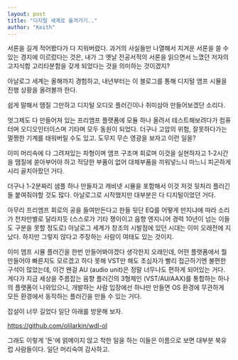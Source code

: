 ```yaml
---
layout: post
title: "디지털 세계로 옮겨가기.."
author: "Keith"
---
```



서론을 길게 적어봤다가 다 지워버렸다. 과거의 사실들만 나열해서 지겨운 서론을 쓸 수 있는 경지에 이르렀다는 것은, 내가 그 옛날 전공서적의 서론을 읽으면서 느꼈던 저자의 고지식함 고리타분함을 갖게 되었다는 것을 의미하는 것이겠지?




아날로그 세계는 올해까지 경험하고, 내년부터는 이 블로그를 통해 디지털 앰프 시뮬을 진행 상황을 올려볼까 한다.




쉽게 말해서 땜질 그만하고 디지털 오디오 플러긴이나 취미삼아 만들어보겠단 소리다. 




엇그제도 다 만들어져 있는 프리앰프 플랫폼에 모듈 하나 올려서 테스트해보려다가 컴퓨터며 오디오인터이스며 기타며 모두 동원이 되었다. 더구나 고압의 위험, 잘못하다가는 멀쩡한 기계를 태워버릴 수도 있고. 도무지 무슨 영광을 보자고 이런 일을?




이미 머리속에 다 그려져있는 파형이며 앰프 구조며 회로며 이것을 실현하자고 1-2시간을 땜질에 쏟아부어야 하고 적당한 부품이 없어 대체부품을 끼워넣느니 마느니 피곤하게시리 골치아팠던 거다.




더구나 1-2분짜리 샘플 하나 만들자고 캐비넷 시뮬을 포함해서 이것 저것 뒷처리 플러긴들 붙여줘야할 것도 많다. 아날로그로 시작했지만 대부분은 다 디지털이었던 거다. 




아무리 프리앰프 회로의 공을 들여만든다고 한들 뒷단 EQ를 어떻게 만지냐에 따라 소리가 천차만별로 달라지듯 (스스로가 기타 쟁이이고 음향 엔지니어 경력 10년이 넘는 이들도 구분을 못할 정도로) 아날로그 세계가 창조의 시발점에 있던 시대는 이미 오래전에 지났다. 하지만 그렇지 않다고 주장하는 사람이 여태도 있는 것이지.




이미 앰프 시뮬 플러긴을 한번 만들어봐야겠다 생각한지 오래인데, 어떤 플랫폼에서 뭘 만들어야 빠른지도 모르겠고 하다 못해 VST만 해도 초심자가 빨리 접근하기엔 불편한 구석이 많았는데, 이건 왠걸 AU (audio unit)은 정말 너무나도 편하게 되어있는 거다. 게다가 지금 세상을 주름잡는 음향 플러긴의 3형제인 (VST/AU/AAX)를 통합하는 하나의 플랫폼이 나와있으니, 개발하는 사람 입장에선 하나만 만들면 OS 환경에 무관하게 모든 환경에서 동작하는 플러긴을 만들 수 있는 거다.




잡설이 너무 길었다 일단 아래를 방문해 보자. 




https://github.com/olilarkin/wdl-ol




그래도 이렇게 '돈'에 얽메이지 않고 착한 일을 하는 이들은 이름으로 보면 대부분 북유럽 사람들이다. 일단 머리숙여 감사하고.





